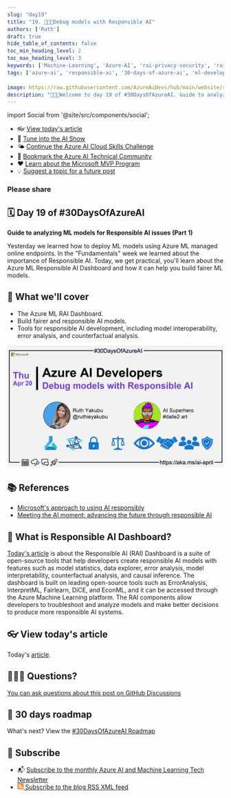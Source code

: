 ```yaml
---
slug: "day19"
title: "19. 🧑🏽‍🔬Debug models with Responsible AI"
authors: ['Ruth']
draft: true
hide_table_of_contents: false
toc_min_heading_level: 2
toc_max_heading_level: 3
keywords: ['Machine-Learning', 'Azure-AI', 'rai-privacy-security', 'rai-fairness', 'rai-transparency', 'rai-accountable', 'rai-inclusion', 'rai-reliable']
tags: ['azure-ai', 'responsible-ai', '30-days-of-azure-ai', 'ml-developers', 'app-developers', 'machine-learning-debugging-tools', 'responsible-ai-tools']

image: https://raw.githubusercontent.com/AzureAiDevs/hub/main/website/static/img/2023-aia/banner-day19.png
description: "🧑🏽‍🔬Welcome to day 19 of #30DaysOfAzureAI. Guide to analyzing ML models for Responsible AI issues (Part 1) https://azureaidevs.github.io/hub/2023-aia/day19"
---
```


import Social from '@site/src/components/social';

<head>

  <link rel="canonical" href="https://techcommunity.microsoft.com/t5/ai-machine-learning-blog/getting-started-with-azure-machine-learning-responsible-ai/ba-p/3746948?WT.mc_id=aiml-89446-dglover"  />
  </head>

- 👓 [View today's article](https://techcommunity.microsoft.com/t5/ai-machine-learning-blog/getting-started-with-azure-machine-learning-responsible-ai/ba-p/3746948?WT.mc_id=aiml-89446-dglover)
- 🍿 [Tune into the AI Show](https://aka.ms/ai-april-ai-show)
- 🌤️ [Continue the Azure AI Cloud Skills Challenge](https://aka.ms/30-days-of-azure-ai-challenge)
- 🏫 [Bookmark the Azure AI Technical Community](https://aka.ms/ai-april-tech-community)
- ❤️ [Learn about the Microsoft MVP Program](https://aka.ms/ai-april-mvp-program)
- 💡 [Suggest a topic for a future post](https://github.com/AzureAiDevs/hub/discussions/categories/call-for-content)

### Please share

<Social
    page_url="https://azureaidevs.github.io/hub/2023-aia/day19"
    image_url="https://raw.githubusercontent.com/AzureAiDevs/hub/main/website/static/img/2023-aia/banner-day19.png"
    title="Debug models with Responsible AI"
    description= "🧑🏽‍🔬Day 19 of #30DaysOfAzureAI. Unlock the power of Responsible AI with the RAI Dashboard, a suite of open-source tools for model debugging, fairness assessment, and more, now available on Azure Machine Learning."
    hashtags="AI,AIforAll"
    hashtag="#30DaysOfAzureAi"
/>

## 🗓️ Day 19 of #30DaysOfAzureAI

<!-- README
The following description is also used for the tweet. So it should be action oriented and grab attention 
If you update the description, please update the description: in the frontmatter as well.
-->

**Guide to analyzing ML models for Responsible AI issues (Part 1)**

<!-- README
The following is the intro to the post. It should be a short teaser for the post.
-->

Yesterday we learned how to deploy ML models using Azure ML managed online endpoints. In the "Fundamentals" week we learned about the importance of Responsible AI. Today, we get practical, you'll learn about the Azure ML Responsible AI Dashboard and how it can help you build fairer ML models.

## 🎯 What we'll cover

<!-- README
The following list is the main points of the post. There should be 3-4 main points.
 -->


- The Azure ML RAI Dashboard.
- Build fairer and responsible AI models.
- Tools for responsible AI development, including model interoperability, error analysis, and counterfactual analysis.

<!-- 
- Main point 1
- Main point 2
- Main point 3 
- Main point 4
-->

[![Image banner for day 19](./../../static/img/2023-aia/banner-day19.png)](https://techcommunity.microsoft.com/t5/ai-machine-learning-blog/getting-started-with-azure-machine-learning-responsible-ai/ba-p/3746948?WT.mc_id=aiml-89446-dglover)


<!-- README
Add or update a list relevant references here. These could be links to other blog posts, Microsoft Learn Module, videos, or other resources.
-->



## 📚 References

- [Microsoft's approach to using AI responsibly](https://news.microsoft.com/source/features/ai/microsoft-approach-to-ai/#using-ai-responsibly?WT.mc_id=aiml-89446-dglover)
- [Meeting the AI moment: advancing the future through responsible AI](https://blogs.microsoft.com/on-the-issues/2023/02/02/responsible-ai-chatgpt-artificial-intelligence?WT.mc_id=aiml-89446-dglover)


<!-- README
The following is the body of the post. It should be an overview of the post that you are referencing.
See the Learn More section, if you supplied a canonical link, then will be displayed here.
-->


## 🚌 What is Responsible AI Dashboard?

[Today's article](https://techcommunity.microsoft.com/t5/ai-machine-learning-blog/getting-started-with-azure-machine-learning-responsible-ai/ba-p/3746948?WT.mc_id=aiml-89446-dglover) is about the Responsible AI (RAI) Dashboard is a suite of open-source tools that help developers create responsible AI models with features such as model statistics, data explorer, error analysis, model interpretability, counterfactual analysis, and causal inference. The dashboard is built on leading open-source tools such as ErrorAnalysis, InterpretML, Fairlearn, DiCE, and EconML, and it can be accessed through the Azure Machine Learning platform. The RAI components allow developers to troubleshoot and analyze models and make better decisions to produce more responsible AI systems.

## 👓 View today's article

Today's [article](https://techcommunity.microsoft.com/t5/ai-machine-learning-blog/getting-started-with-azure-machine-learning-responsible-ai/ba-p/3746948?WT.mc_id=aiml-89446-dglover).


## 🙋🏾‍♂️ Questions?

[You can ask questions about this post on GitHub Discussions](https://github.com/AzureAiDevs/hub/discussions/categories/azure-ai-developers)

## 📍 30 days roadmap

What's next? View the [#30DaysOfAzureAI Roadmap](/hub/roadmap/30days)

## 🧲 Subscribe

- 📬 [Subscribe to the monthly Azure AI and Machine Learning Tech Newsletter](https://aka.ms/azure-ai-dev-newsletter)
- [![The image is the blog RSS feed available icon](./../../static/img/2023-aia/rss.png) Subscribe to the blog RSS XML feed](https://azureaidevs.github.io/hub/2023-aia/rss.xml)